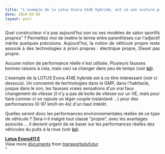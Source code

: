 ```yaml
---
title: "L'exemple de la Lotus Evora 414E Hybride, est ce une voiture propre ?"
date: 2010-03-05
layout: post
---
```


<p style="text-align: justify">Quel constructeur n'a pas aujourd'hui son ou ses modèles de salon sportifs propres" ? Permettez moi de mettre le terme entre parenthèses car l'adjectif mérite quelques précisions. Aujourd'hui, la notion de véhicule propre reste associé à des technologies à priori propres : électrique propre, Diesel pas propre. </p> <p style=""text-align: justify"">Aucune notion de performance réelle n'est utilisée. Plusieurs fausses bonnes raisons à cela, mais ceci va changer dans peu de temps (voir <strong><span style=""text-decoration: underline""><a href=""/2010/01/quand-viendra-lheure-de-la-connaissance-des-emissions-reelles.html"" target=""_blank"">ici</a></span></strong>).</p> <p style=""text-align: justify"">L'exemple de la LOTUS Evora 414E hybride est à ce titre intéressant (voir ci dessous). Un concentré de technologies dans le GMP, dans l'habitacle, jusque dans le son, les fausses vraies sensations d'un vrai faux changement de vitesse (il n'y a pas de boite de vitesse sur un VE, mais pour faire comme-ci on rajoute un léger couple instantané ...) pour des performances (0-97 km/h en 4s) d'un haut intérêt.</p> <p style=""text-align: justify"">Quelles seront donc les performances environnementales réelles de ce type de véhicule ? Sera-t-il malgré tout classé "propre", avec les avantages associés ... Il devient urgent de se baser sur les performances réelles des véhicules du puits à la roue (voir <strong><span style=""text-decoration: underline""><a href=""http://ec.europa.eu/transport/urban/vehicles/directive/directive_en.htm"" target=""_blank"">ici</a></span></strong>).</p> <div id=""__ss_3344949""><strong><a href=""http://www.slideshare.net/transportsdufutur/lotus-evora411-e-3344949"" title=""Lotus Evora411 E"">Lotus Evora411 E</a></strong>   <div>View more <a href=""http://www.slideshare.net/"">documents</a> from <a href=""http://www.slideshare.net/transportsdufutur"">transportsdufutur</a>.</div></div>"